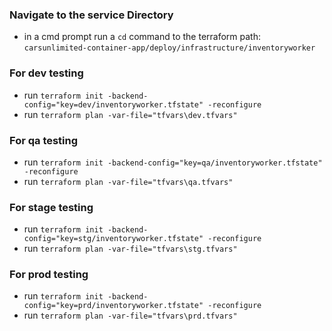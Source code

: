 ### Navigate to the service Directory
- in a cmd prompt run a `cd` command to the terraform path:
 `carsunlimited-container-app/deploy/infrastructure/inventoryworker`

### For dev testing
- run `terraform init -backend-config="key=dev/inventoryworker.tfstate" -reconfigure`
- run `terraform plan -var-file="tfvars\dev.tfvars"`

### For qa testing
- run `terraform init -backend-config="key=qa/inventoryworker.tfstate" -reconfigure` 
- run `terraform plan -var-file="tfvars\qa.tfvars"`

### For stage testing
- run `terraform init -backend-config="key=stg/inventoryworker.tfstate" -reconfigure` 
- run `terraform plan -var-file="tfvars\stg.tfvars"`

### For prod testing
- run `terraform init -backend-config="key=prd/inventoryworker.tfstate" -reconfigure`
- run `terraform plan -var-file="tfvars\prd.tfvars"`